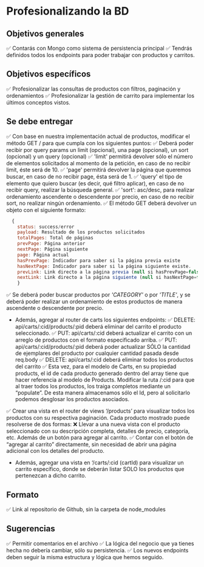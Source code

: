 # Profesionalizando la BD

## Objetivos generales

✅ Contarás con Mongo como sistema de persistencia principal
✅ Tendrás definidos todos los endpoints para poder trabajar con productos y carritos.

## Objetivos específicos

✅ Profesionalizar las consultas de productos con filtros, paginación y ordenamientos
✅ Profesionalizar la gestión de carrito para implementar los últimos conceptos vistos.

## Se debe entregar

✅ Con base en nuestra implementación actual de productos, modificar el método GET / para que cumpla con los siguientes puntos:
  ✅ Deberá poder recibir por query params un limit (opcional), una page (opcional), un sort (opcional) y un query (opcional)
    ✅ 'limit' permitirá devolver sólo el número de elementos solicitados al momento de la petición, en caso de no recibir limit, éste será de 10.
    ✅ 'page' permitirá devolver la página que queremos buscar, en caso de no recibir page, ésta será de 1.
    ✅ 'query' el tipo de elemento que quiero buscar (es decir, qué filtro aplicar), en caso de no recibir query, realizar la búsqueda general.
    ✅ 'sort': asc/desc, para realizar ordenamiento ascendente o descendente por precio, en caso de no recibir sort, no realizar ningún ordenamiento.
  ✅ El método GET deberá devolver un objeto con el siguiente formato:
  ```js
    {
      status: success/error
      payload: Resultado de los productos solicitados
      totalPages: Total de páginas
      prevPage: Página anterior
      nextPage: Página siguiente
      page: Página actual
      hasPrevPage: Indicador para saber si la página previa existe
      hasNextPage: Indicador para saber si la página siguiente existe.
      prevLink: Link directo a la página previa (null si hasPrevPage=false)
      nextLink: Link directo a la página siguiente (null si hasNextPage=false)
      }
  ```
  ✅ Se deberá poder buscar productos por _'CATEGORY'_ o por _'TITLE'_, y se deberá poder realizar un ordenamiento de estos productos de manera ascendente o descendente por precio.
  
  - Además, agregar al router de carts los siguientes endpoints:
    ✅ DELETE: api/carts/:cid/products/:pid deberá eliminar del carrito el producto seleccionado.
    ✅ PUT: api/carts/:cid deberá actualizar el carrito con un arreglo de productos con el formato especificado arriba.
    ✅ PUT: api/carts/:cid/products/:pid deberá poder actualizar SÓLO la cantidad de ejemplares del producto por cualquier cantidad pasada desde req.body
    ✅ DELETE: api/carts/:cid deberá eliminar todos los productos del carrito 
    ✅ Esta vez, para el modelo de Carts, en su propiedad products, el id de cada producto generado dentro del array tiene que hacer referencia al modelo de Products. Modificar la ruta /:cid para que al traer todos los productos, los traiga completos mediante un “populate”. De esta manera almacenamos sólo el Id, pero al solicitarlo podemos desglosar los productos asociados.
  
  ✅ Crear una vista en el router de views ‘/products’ para visualizar todos los productos con su respectiva paginación. Cada producto mostrado puede resolverse de dos formas:
  ❌ Llevar a una nueva vista con el producto seleccionado con su descripción completa, detalles de precio, categoría, etc. Además de un botón para agregar al carrito.
  ✅ Contar con el botón de “agregar al carrito” directamente, sin necesidad de abrir una página adicional con los detalles del producto.
  - Además, agregar una vista en ‘/carts/:cid (cartId) para visualizar un carrito específico, donde se deberán listar SOLO los productos que pertenezcan a dicho carrito. 
  
## Formato

✅ Link al repositorio de Github, sin la carpeta de node_modules

## Sugerencias

✅ Permitir comentarios en el archivo
✅ La lógica del negocio que ya tienes hecha no debería cambiar, sólo su persistencia. 
✅ Los nuevos endpoints deben seguir la misma estructura y lógica que hemos seguido.